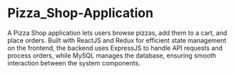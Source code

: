 # Pizza_Shop-Application
A Pizza Shop application lets users browse pizzas, add them to a cart, and place orders. Built with ReactJS and Redux for efficient state management on the frontend, the backend uses ExpressJS to handle API requests and process orders, while MySQL manages the database, ensuring smooth interaction between the system components.
